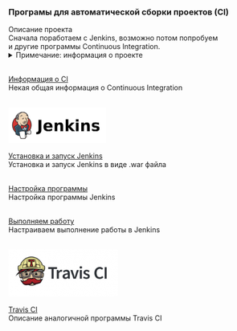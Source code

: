 <h3>Програмы для автоматической сборки проектов (CI)</h3>
Описание проекта<br>
Сначала поработаем с Jenkins, возможно потом попробуем <br>
и другие программы Continuous Integration. 

<details>
<summary>Примечание: информация о проекте</summary>
~ Большая часть информация о проекте: примечания, описания, объяснения, картинки,<br> 
комментарии находятся в папке <b><a href="01_info">01_info</a></b>.<br>
~ все работы осуществляются в Windows 7 x64, Java 17 
</details> <br>

<a href="/01_info/010_ci/CI.md">Информация о CI</a> <br>
Некая общая информация о Continuous Integration <br><br>

<img src="/01_info/jenkins.png" alt=""/>

<a href="/01_info/020_install/INSTALL.md">Установка и запуск Jenkins</a> <br>
Установка и запуск Jenkins в виде .war файла<br><br>

<a href="/01_info/030_tuning/TUNING.md">Настройка программы</a> <br>
Настройка программы Jenkins<br><br>

<a href="/01_info/040_work/WORK.md">Выполняем работу</a> <br>
Настраиваем выполнение работы в Jenkins <br> <br>

<img src="/01_info/travis.png" alt=""/>

<a href="/01_info/travis/TRAVIS.md">Travis CI</a> <br>
Описание аналогичной программы Travis CI<br><br>